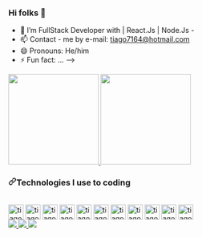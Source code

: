 ### Hi folks 👋

- 🌱 I’m FullStack Developer with | React.Js | Node.Js - 
- 📫 Contact - me by e-mail: tiago7164@hotmail.com
- 😄 Pronouns: He/him
- ⚡ Fun fact: ...
-->

<div>
  <a href="https://github.com/tiagoluis12">
  <img height="180em" src="https://github-readme-stats.vercel.app/api?username=tiagoluis12&show_icons=true&theme-dark&include_all_commits-true&count_private-true"/>
  <img height="180em" src="https://github-readme-stats.vercel.app/api/top-langs/?username=tiagoluis12&layout=compact&langs_count-16&theme-dark"/>
  </div>
  <h3 tabindex="-1" dir="auto"><a id="user-content-technologies-i-use-to-coding" class="anchor" aria-hidden="true" href="#technologies-i-use-to-coding"><svg class="octicon octicon-link" viewBox="0 0 16 16" version="1.1" width="16" height="16" aria-hidden="true"><path d="m7.775 3.275 1.25-1.25a3.5 3.5 0 1 1 4.95 4.95l-2.5 2.5a3.5 3.5 0 0 1-4.95 0 .751.751 0 0 1 .018-1.042.751.751 0 0 1 1.042-.018 1.998 1.998 0 0 0 2.83 0l2.5-2.5a2.002 2.002 0 0 0-2.83-2.83l-1.25 1.25a.751.751 0 0 1-1.042-.018.751.751 0 0 1-.018-1.042Zm-4.69 9.64a1.998 1.998 0 0 0 2.83 0l1.25-1.25a.751.751 0 0 1 1.042.018.751.751 0 0 1 .018 1.042l-1.25 1.25a3.5 3.5 0 1 1-4.95-4.95l2.5-2.5a3.5 3.5 0 0 1 4.95 0 .751.751 0 0 1-.018 1.042.751.751 0 0 1-1.042.018 1.998 1.998 0 0 0-2.83 0l-2.5 2.5a1.998 1.998 0 0 0 0 2.83Z"></path></svg></a>Technologies I use to coding</h3>

  <div style="display: inline_block"><br>
  <img align="center" alt="tiago-html" height="30" width"40" src="https://cdn.jsdelivr.net/gh/devicons/devicon/icons/html5/html5-original.svg" />
  <img align="center" alt="tiago-html" height="30" width"40" src="https://cdn.jsdelivr.net/gh/devicons/devicon/icons/css3/css3-original.svg" />
  <img align="center" alt="tiago-html" height="30" width"40" src="https://cdn.jsdelivr.net/gh/devicons/devicon/icons/javascript/javascript-original.svg" />
  <img align="center" alt="tiago-html" height="30" width"40" src="https://cdn.jsdelivr.net/gh/devicons/devicon/icons/bootstrap/bootstrap-original.svg" />
  <img align="center" alt="tiago-html" height="30" width"40" src="https://cdn.jsdelivr.net/gh/devicons/devicon/icons/nodejs/nodejs-original.svg" />
  <img align="center" alt="tiago-html" height="30" width"40" src="https://cdn.jsdelivr.net/gh/devicons/devicon/icons/express/express-original.svg" />
  <img align="center" alt="tiago-html" height="30" width"40" src="https://cdn.jsdelivr.net/gh/devicons/devicon/icons/mongodb/mongodb-original.svg" />
  <img align="center" alt="tiago-html" height="30" width"40" src="https://cdn.jsdelivr.net/gh/devicons/devicon/icons/react/react-original.svg" />
  <img align="center" alt="tiago-html" height="30" width"40" src="https://cdn.jsdelivr.net/gh/devicons/devicon/icons/python/python-original.svg" />
  <img align="center" alt="tiago-html" height="30" width"40" src="https://cdn.jsdelivr.net/gh/devicons/devicon/icons/flask/flask-original-wordmark.svg" />
  <img align="center" alt="tiago-html" height="30" width"40" src="https://cdn.jsdelivr.net/gh/devicons/devicon/icons/postgresql/postgresql-original.svg" />
  
  </div>
  
<a href="https://linkedin.com/in/tiagoluis12" target="_blank">
<img src="https://img.shields.io/badge/LinkedIn-0077B5?style=for-the-badge&logo=linkedin&logoColor=white" target="_blank">
</a>

<a href="https://www.instagram.com/tiagoluis12/" target="_blank">
<img src="https://img.shields.io/badge/Instagram-E4405F?style=for-the-badge&logo=instagram&logoColor=white" target="_blank">
</a>

<a href="mailto:tiago7164@hotmail.com" target="_blank">
<img src="https://img.shields.io/badge/Microsoft_Outlook-0078D4?style=for-the-badge&logo=microsoft-outlook&logoColor=white" target="_blank">
</a>

  </div>
